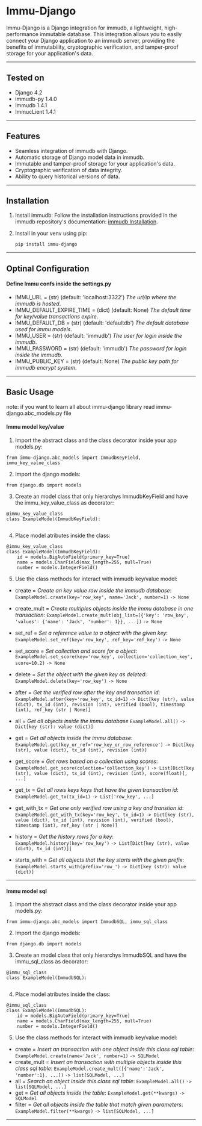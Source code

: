 # Immu-Django

Immu-Django is a Django integration for immudb, a lightweight, high-performance immutable database. This integration allows you to easily connect your Django application to an immudb server, providing the benefits of immutability, cryptographic verification, and tamper-proof storage for your application's data.


___
## Tested on

- Django 4.2
- immudb-py 1.4.0
- Immudb 1.4.1
- ImmucLient 1.4.1


___
## Features

- Seamless integration of immudb with Django.
- Automatic storage of Django model data in immudb.
- Immutable and tamper-proof storage for your application's data.
- Cryptographic verification of data integrity.
- Ability to query historical versions of data.

___
## Installation

1. Install immudb: Follow the installation instructions provided in the immudb repository's documentation: [immudb Installation](https://github.com/codenotary/immudb).

2. Install in your venv using pip:
   ```base
   pip install immu-django
   ```
___
## Optinal Configuration

#### Define Immu confs inside the settings.py
- IMMU_URL = (str) (default: 'localhost:3322') *The url/ip where the immudb is hosted*.
- IMMU_DEFAULT_EXPIRE_TIME = (dict) (default: None) *The default time for key/value transactions expire*.
- IMMU_DEFAULT_DB = (str) (default: 'defaultdb') *The default database used for immu models*.
- IMMU_USER = (str) (default: 'immudb') *The user for login inside the immudb*.
- IMMU_PASSWORD = (str) (default: 'immudb') *The password for login inside the immudb*.
- IMMU_PUBLIC_KEY = (str) (default: None) *The public key path for immudb encrypt system*.
___
## Basic Usage
note: if you want to learn all about immu-django library read immu-django.abc_models.py file 

#### Immu model key/value
1. Import the abstract class and the class decorator inside your app models.py:
```base
from immu-django.abc_models import ImmudbKeyField, immu_key_value_class
```

2. Import the django models:
```base
from django.db import models
```

3. Create an model class that only hierarchys ImmudbKeyField and have the immu_key_value_class as decorator:
```base
@immu_key_value_class
class ExampleModel(ImmudbKeyField):
    
```

4. Place model atributes inside the class:
```base
@immu_key_value_class
class ExampleModel(ImmudbKeyField):
    id = models.BigAutoField(primary_key=True)
    name = models.CharField(max_length=255, null=True)
    number = models.IntegerField()
```

5. Use the class methods for interact with immudb key/value model:
- create = *Create an key value row inside the immudb database*: ```ExampleModel.create(key='row_key', name='Jack', number=1)``` ```-> None``` 

- create_mult = *Create multiples objects inside the immu database in one transaction*: ```ExampleModel.create_mult(obj_list=[{'key': 'row_key', 'values': {'name': 'Jack', 'number': 1}}, ...])``` ```-> None```

- set_ref = *Set a reference value to a object with the given key*: ```ExampleModel.set_ref(key='row_key', ref_key='ref_key')``` ```-> None```

- set_score = *Set collection and score for a object*: ```ExampleModel.set_score(key='row_key', collection='collection_key', score=10.2)``` ```-> None```

- delete = *Set the object with the given key as deleted*: ```ExampleModel.delete(key='row_key')``` ```-> None``` 

- after = *Get the verified row after the key and transation id*: ```ExampleModel.after(key='row_key', tx_id=1)``` ```-> Dict[key (str), value (dict), tx_id (int), revision (int), verified (bool), timestamp (int), ref_key (str | None)]```

- all = *Get all objects inside the immu database* ```ExampleModel.all()``` ```-> Dict[key (str): value (dict)]```

- get = *Get all objects inside the immu database*: ```ExampleModel.get(key_or_ref='row_key_or_row_reference')``` ```-> Dict[key (str), value (dict), tx_id (int), revision (int)]```

- get_score = *Get rows based on a collection using scores*: ```ExampleModel.get_score(colection='collection_key')``` ```-> List[Dict[key (str), value (dict), tx_id (int), revision (int), score(float)], ...]```

- get_tx = *Get all rows keys keys that have the given transaction id*: ```ExampleModel.get_tx(tx_id=1)``` ```-> List['row_key', ...]```

- get_with_tx = *Get one only verified row using a key and transtion id*: ```ExampleModel.get_with_tx(key='row_key', tx_id=1)``` ```-> Dict[key (str), value (dict), tx_id (int), revision (int), verified (bool), timestamp (int), ref_key (str | None)]```

- history = *Get the history rows for a key*: ```ExampleModel.history(key='row_key')``` ```-> List[Dict[key (str), value (dict), tx_id (int)]]```

- starts_with = *Get all objects that the key starts with the given prefix*: ```ExampleModel.starts_with(prefix='row_')``` ```-> Dict[key (str): value (dict)]```

___
#### Immu model sql
1. Import the abstract class and the class decorator inside your app models.py:
```base
from immu-django.abc_models import ImmudbSQL, immu_sql_class
```

2. Import the django models:
```base
from django.db import models
```

3. Create an model class that only hierarchys ImmudbSQL and have the immu_sql_class as decorator:
```base
@immu_sql_class
class ExampleModel(ImmudbSQL):
    
```

4. Place model atributes inside the class:
```base
@immu_sql_class
class ExampleModel(ImmudbSQL):
    id = models.BigAutoField(primary_key=True)
    name = models.CharField(max_length=255, null=True)
    number = models.IntegerField()
```

5. Use the class methods for interact with immudb key/value model:
- create = *Insert an transaction with one object inside this class sql table*: ```ExampleModel.create(name='Jack', number=1)``` ```-> SQLModel```
- create_mult = *Insert an transaction with multiple objects inside this class sql table*: ```ExampleModel.create_mult([{'name':'Jack', 'number':1}, ...])``` ```-> list[SQLModel, ...]```
- all = *Search an object inside this class sql table*: ```ExampleModel.all()``` ```-> list[SQLModel, ...]```
- get = *Get all objects inside the table*: ```ExampleModel.get(**kwargs)``` ```-> SQLModel```
- filter = *Get all objects inside the table that match given parameters*: ```ExampleModel.filter(**kwargs)``` ```-> list[SQLModel, ...]```
___